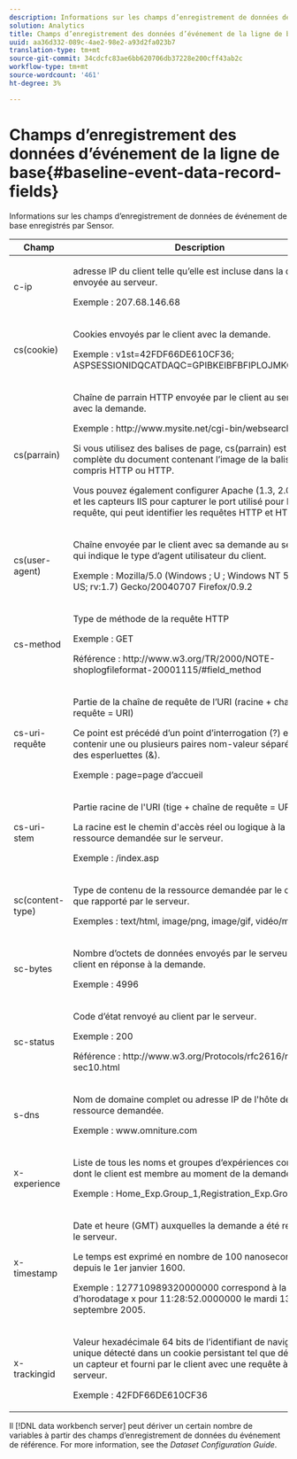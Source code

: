 ```yaml
---
description: Informations sur les champs d’enregistrement de données de événement de base enregistrés par Sensor.
solution: Analytics
title: Champs d’enregistrement des données d’événement de la ligne de base
uuid: aa36d332-089c-4ae2-98e2-a93d2fa023b7
translation-type: tm+mt
source-git-commit: 34cdcfc83ae6bb620706db37228e200cff43ab2c
workflow-type: tm+mt
source-wordcount: '461'
ht-degree: 3%

---
```



# Champs d’enregistrement des données d’événement de la ligne de base{#baseline-event-data-record-fields}

Informations sur les champs d’enregistrement de données de événement de base enregistrés par Sensor.

<table id="table_E29606BB010E4DB48C463979B7BEC769"> 
 <thead> 
  <tr> 
   <th colname="col1" class="entry"> Champ </th> 
   <th colname="col2" class="entry"> Description </th> 
  </tr> 
 </thead>
 <tbody> 
  <tr> 
   <td colname="col1"> c-ip </td> 
   <td colname="col2"> <p>adresse IP du client telle qu’elle est incluse dans la demande envoyée au serveur. </p> <p>Exemple : 207.68.146.68 </p> </td> 
  </tr> 
  <tr> 
   <td colname="col1"> cs(cookie) </td> 
   <td colname="col2"> <p>Cookies envoyés par le client avec la demande. </p> <p>Exemple : v1st=42FDF66DE610CF36; ASPSESSIONIDQCATDAQC=GPIBKEIBFBFIPLOJMKCAAEPM; </p> </td> 
  </tr> 
  <tr> 
   <td colname="col1"> cs(parrain) </td> 
   <td colname="col2"> <p>Chaîne de parrain HTTP envoyée par le client au serveur avec la demande. </p> <p>Exemple : http://www.mysite.net/cgi-bin/websearch?qry </p> <p>Si vous utilisez des balises de page, cs(parrain) est l’URL complète du document contenant l’image de la balise, y compris HTTP ou HTTP. </p> <p>Vous pouvez également configurer Apache (1.3, 2.0 et 2.2) et les capteurs IIS pour capturer le port utilisé pour la requête, qui peut identifier les requêtes HTTP et HTTPS. </p> </td> 
  </tr> 
  <tr> 
   <td colname="col1"> cs(user-agent) </td> 
   <td colname="col2"> <p>Chaîne envoyée par le client avec sa demande au serveur qui indique le type d’agent utilisateur du client. </p> <p>Exemple : Mozilla/5.0 (Windows ; U ; Windows NT 5.1 ; en-US; rv:1.7) Gecko/20040707 Firefox/0.9.2 </p> </td> 
  </tr> 
  <tr> 
   <td colname="col1"> cs-method </td> 
   <td colname="col2"> <p>Type de méthode de la requête HTTP </p> <p>Exemple : GET </p> <p>Référence : http://www.w3.org/TR/2000/NOTE-shoplogfileformat-20001115/#field_method </p> </td> 
  </tr> 
  <tr> 
   <td colname="col1"> cs-uri-requête </td> 
   <td colname="col2"> <p>Partie de la chaîne de requête de l’URI (racine + chaîne de requête = URI) </p> <p>Ce point est précédé d’un point d’interrogation (?) et peut contenir une ou plusieurs paires nom-valeur séparées par des esperluettes (&amp;). </p> <p>Exemple : page=page d’accueil </p> </td> 
  </tr> 
  <tr> 
   <td colname="col1"> cs-uri-stem </td> 
   <td colname="col2"> <p>Partie racine de l'URI (tige + chaîne de requête = URI) </p> <p>La racine est le chemin d'accès réel ou logique à la ressource demandée sur le serveur. </p> <p>Exemple : /index.asp </p> </td> 
  </tr> 
  <tr> 
   <td colname="col1"> sc(content-type) </td> 
   <td colname="col2"> <p>Type de contenu de la ressource demandée par le client tel que rapporté par le serveur. </p> <p>Exemples : text/html, image/png, image/gif, vidéo/mpeg </p> </td> 
  </tr> 
  <tr> 
   <td colname="col1"> sc-bytes </td> 
   <td colname="col2"> <p>Nombre d’octets de données envoyés par le serveur au client en réponse à la demande. </p> <p>Exemple : 4996 </p> </td> 
  </tr> 
  <tr> 
   <td colname="col1"> sc-status </td> 
   <td colname="col2"> <p>Code d’état renvoyé au client par le serveur. </p> <p>Exemple : 200 </p> <p>Référence : http://www.w3.org/Protocols/rfc2616/rfc2616-sec10.html </p> </td> 
  </tr> 
  <tr> 
   <td colname="col1"> s-dns </td> 
   <td colname="col2"> <p>Nom de domaine complet ou adresse IP de l'hôte de la ressource demandée. </p> <p>Exemple : www.omniture.com </p> </td> 
  </tr> 
  <tr> 
   <td colname="col1"> x-experience </td> 
   <td colname="col2"> <p>Liste de tous les noms et groupes d’expériences contrôlés dont le client est membre au moment de la demande. </p> <p>Exemple : Home_Exp.Group_1,Registration_Exp.Group_2 </p> </td> 
  </tr> 
  <tr> 
   <td colname="col1"> x-timestamp </td> 
   <td colname="col2"> <p>Date et heure (GMT) auxquelles la demande a été reçue par le serveur. </p> <p>Le temps est exprimé en nombre de 100 nanosecondes depuis le 1er janvier 1600. </p> <p>Exemple : 127710989320000000 correspond à la valeur d’horodatage x pour 11:28:52.0000000 le mardi 13 septembre 2005. </p> </td> 
  </tr> 
  <tr> 
   <td colname="col1"> x-trackingid </td> 
   <td colname="col2"> <p>Valeur hexadécimale 64 bits de l’identifiant de navigateur unique détecté dans un cookie persistant tel que défini par un <span class="wintitle"> capteur </span> et fourni par le client avec une requête à un serveur. </p> <p>Exemple : 42FDF66DE610CF36 </p> </td> 
  </tr> 
 </tbody> 
</table>

Il [!DNL data workbench server] peut dériver un certain nombre de variables à partir des champs d’enregistrement de données du événement de référence. For more information, see the *Dataset Configuration Guide*.
